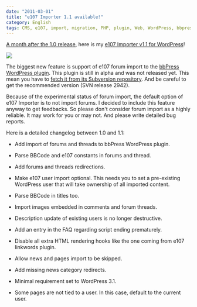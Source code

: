 ```yaml
---
date: "2011-03-01"
title: "e107 Importer 1.1 available!"
category: English
tags: CMS, e107, import, migration, PHP, plugin, Web, WordPress, bbpress
---
```


[A month after the 1.0 release]({filename}/2011/e107-importer-wordpress-plugin-v1-0-released.md), here is my [e107 Importer v1.1 for WordPress](https://wordpress.org/extend/plugins/e107-importer/)!

![]({attach}e107-importer-option-panel.png)

The biggest new feature is support of e107 forum import to the [bbPress WordPress plugin](https://wordpress.org/extend/plugins/bbpress/). This plugin is still in alpha and was not released yet. This mean you have to [fetch it from its Subversion repository](https://trac.bbpress.org/browser/branches/plugin?rev=2942). And be careful to get the recommended version (SVN release 2942).

Because of the experimental status of forum import, the default option of e107 Importer is to not import forums. I decided to include this feature anyway to get feedbacks. So please don't consider forum import as a highly reliable. It may work for you or may not. And please write detailed bug reports.

Here is a detailed changelog between 1.0 and 1.1:

  * Add import of forums and threads to bbPress WordPress plugin.

  * Parse BBCode and e107 constants in forums and thread.

  * Add forums and threads redirections.

  * Make e107 user import optional. This needs you to set a pre-existing WordPress user that will take ownership of all imported content.

  * Parse BBCode in titles too.

  * Import images embedded in comments and forum threads.

  * Description update of existing users is no longer destructive.

  * Add an entry in the FAQ regarding script ending prematurely.

  * Disable all extra HTML rendering hooks like the one coming from e107 linkwords plugin.

  * Allow news and pages import to be skipped.

  * Add missing news category redirects.

  * Minimal requirement set to WordPress 3.1.

  * Some pages are not tied to a user. In this case, default to the current user.

